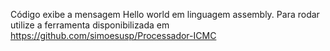 Código exibe a mensagem Hello world em linguagem assembly.
Para rodar utilize a ferramenta disponibilizada em https://github.com/simoesusp/Processador-ICMC

